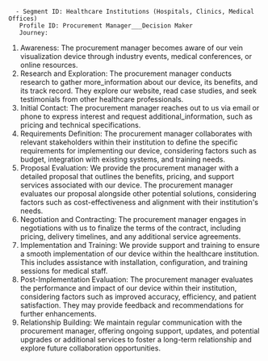       - Segment ID: Healthcare Institutions (Hospitals, Clinics, Medical Offices)
       Profile ID: Procurement Manager___Decision Maker
       Journey:
  1. Awareness: The procurement manager becomes aware of our vein visualization device through industry events, medical conferences, or online resources.
  2. Research and Exploration: The procurement manager conducts research to gather more_information about our device, its benefits, and its track record. They explore our website, read case studies, and seek testimonials from other healthcare professionals.
  3. Initial Contact: The procurement manager reaches out to us via email or phone to express interest and request additional_information, such as pricing and technical specifications.
  4. Requirements Definition: The procurement manager collaborates with relevant stakeholders within their institution to define the specific requirements for implementing our device, considering factors such as budget, integration with existing systems, and training needs.
  5. Proposal Evaluation: We provide the procurement manager with a detailed proposal that outlines the benefits, pricing, and support services associated with our device. The procurement manager evaluates our proposal alongside other potential solutions, considering factors such as cost-effectiveness and alignment with their institution's needs.
  6. Negotiation and Contracting: The procurement manager engages in negotiations with us to finalize the terms of the contract, including pricing, delivery timelines, and any additional service agreements.
  7. Implementation and Training: We provide support and training to ensure a smooth implementation of our device within the healthcare institution. This includes assistance with installation, configuration, and training sessions for medical staff.
  8. Post-Implementation Evaluation: The procurement manager evaluates the performance and impact of our device within their institution, considering factors such as improved accuracy, efficiency, and patient satisfaction. They may provide feedback and recommendations for further enhancements.
  9. Relationship Building: We maintain regular communication with the procurement manager, offering ongoing support, updates, and potential upgrades or additional services to foster a long-term relationship and explore future collaboration opportunities.

